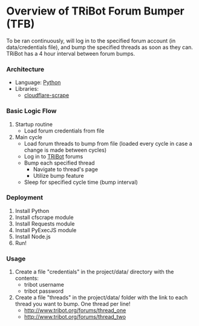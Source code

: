 # Overview of TRiBot Forum Bumper (TFB)
To be ran continuously, will log in to the specified forum account (in data/credentials file), and bump the specified threads as soon as they can. TRiBot has a 4 hour interval between forum bumps.

### Architecture
- Language: [Python](https://www.python.org/)
- Libraries:
    - [cloudflare-scrape](https://github.com/Anorov/cloudflare-scrape)

### Basic Logic Flow
1. Startup routine
    - Load forum credentials from file
2. Main cycle
    - Load forum threads to bump from file (loaded every cycle in case a change is made between cycles)
    - Log in to [TRiBot](http://www.tribot.org) forums
    - Bump each specified thread
        - Navigate to thread's page
        - Utilize bump feature
    - Sleep for specified cycle time (bump interval)
    
### Deployment
1. Install Python
2. Install cfscrape module
3. Install Requests module
4. Install PyExecJS module
5. Install Node.js
6. Run!

### Usage
1. Create a file "credentials" in the project/data/ directory with the contents:
    - tribot username
    - tribot password
2. Create a file "threads" in the project/data/ folder with the link to each thread you want to bump. One thread per line!
    - http://www.tribot.org/forums/thread_one
    - http://www.tribot.org/forums/thread_two
    
